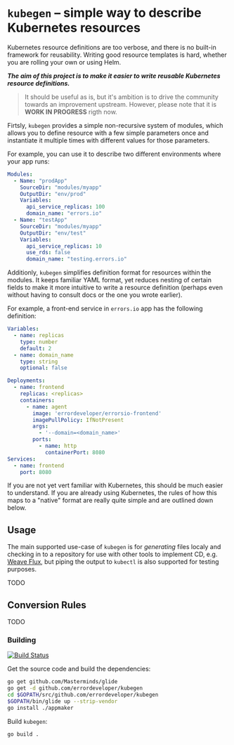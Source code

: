 # `kubegen` – simple way to describe Kubernetes resources

Kubernetes resource definitions are too verbose, and there is no built-in framework for reusability.
Writing good resource templates is hard, whether you are rolling your own or using Helm.

***The aim of this project is to make it easier to write reusable Kubernetes resource definitions.***

> It should be useful as is, but it's ambition is to drive the community towards an improvement
upstream. However, please note that it is **WORK IN PROGRESS** rigth now.

Firtsly, `kubegen` provides a simple non-recursive system of modules, which allows you to define resource with a few simple parameters once and instantiate it multiple times with different values for those parameters.

For example, you can use it to describe two different environments where your app runs:
```YAML
Modules:
  - Name: "prodApp"
    SourceDir: "modules/myapp"
    OutputDir: "env/prod"
    Variables:
      api_service_replicas: 100
      domain_name: "errors.io"
  - Name: "testApp"
    SourceDir: "modules/myapp"
    OutputDir: "env/test"
    Variables:
      api_service_replicas: 10
      use_rds: false
      domain_name: "testing.errors.io"
```

Additionly, `kubegen` simplifies definition format for resources within the modules. It keeps familiar YAML format, yet reduces nesting of certain fields to make it more intuitive to write a resource definition (perhaps even without having to consult docs or the one you wrote earlier).

For example, a front-end service in `errors.io` app has the following definition:
```YAML
Variables:
  - name: replicas
    type: number
    default: 2
  - name: domain_name
    type: string
    optional: false

Deployments:
  - name: frontend
    replicas: <replicas>
    containers:
      - name: agent
        image: 'errordeveloper/errorsio-frontend'
        imagePullPolicy: IfNotPresent
        args:
          - '--domain=<domain_name>'
        ports:
          - name: http
            containerPort: 8080
Services:
  - name: frontend
    port: 8080
```

If you are not yet vert familiar with Kubernetes, this should be much easier to understand.
If you are already using Kubernetes, the rules of how this maps to a "native" format are really quite simple and are outlined down below.

## Usage

The main supported use-case of `kubegen` is for _generating_ files localy and checking in to a repository for use with other tools to implement CD, e.g. [Weave Flux](https://github.com/weaveworks/flux), but piping the output to `kubectl` is also supported for testing purposes.

TODO

## Conversion Rules

TODO

### Building

[![Build Status](https://travis-ci.org/errordeveloper/kubegen.svg?branch=master)](https://travis-ci.org/errordeveloper/kubegen)

Get the source code and build the dependencies:

```bash
go get github.com/Masterminds/glide
go get -d github.com/errordeveloper/kubegen
cd $GOPATH/src/github.com/errordeveloper/kubegen
$GOPATH/bin/glide up --strip-vendor
go install ./appmaker
```

Build `kubegen`:
```bash
go build .
```
